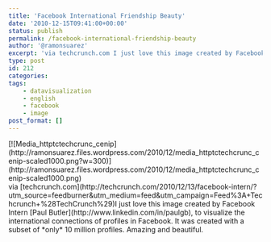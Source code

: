 ```yaml
---
title: 'Facebook International Friendship Beauty'
date: '2010-12-15T09:41:00+00:00'
status: publish
permalink: /facebook-international-friendship-beauty
author: '@ramonsuarez'
excerpt: 'via techcrunch.com I just love this image created by Facebook Intern Paul Butler, to visualize the international connections of profiles in Facebook. It was created with a subset of only 10 million profiles. Amazing and beautiful.'
type: post
id: 212
categories:
tags:
    - datavisualization
    - english
    - facebook
    - image
post_format: []
---
```

<div class="p_embed p_image_embed">[![Media_httptctechcrunc_cenip](http://ramonsuarez.files.wordpress.com/2010/12/media_httptctechcrunc_cenip-scaled1000.png?w=300)](http://ramonsuarez.files.wordpress.com/2010/12/media_httptctechcrunc_cenip-scaled1000.png)</div>via [techcrunch.com](http://techcrunch.com/2010/12/13/facebook-intern/?utm_source=feedburner&utm_medium=feed&utm_campaign=Feed%3A+Techcrunch+%28TechCrunch%29)</div>I just love this image created by Facebook Intern [Paul Butler](http://www.linkedin.com/in/paulgb), to visualize the international connections of profiles in Facebook. It was created with a subset of *only* 10 million profiles. Amazing and beautiful.

</div>